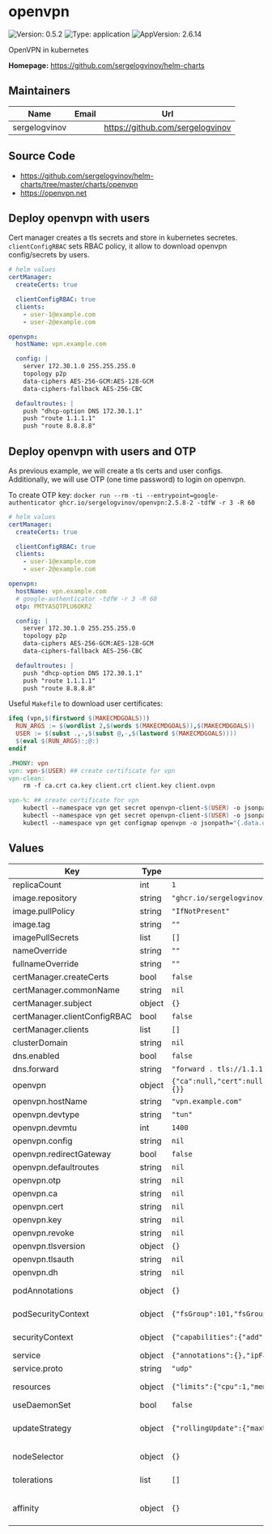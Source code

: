 # openvpn

![Version: 0.5.2](https://img.shields.io/badge/Version-0.5.2-informational?style=flat-square) ![Type: application](https://img.shields.io/badge/Type-application-informational?style=flat-square) ![AppVersion: 2.6.14](https://img.shields.io/badge/AppVersion-2.6.14-informational?style=flat-square)

OpenVPN in kubernetes

**Homepage:** <https://github.com/sergelogvinov/helm-charts>

## Maintainers

| Name | Email | Url |
| ---- | ------ | --- |
| sergelogvinov |  | <https://github.com/sergelogvinov> |

## Source Code

* <https://github.com/sergelogvinov/helm-charts/tree/master/charts/openvpn>
* <https://openvpn.net>

## Deploy openvpn with users

Cert manager creates a tls secrets and store in kubernetes secretes.
`clientConfigRBAC` sets RBAC policy, it allow to download openvpn config/secrets by users.

```yaml
# helm values
certManager:
  createCerts: true

  clientConfigRBAC: true
  clients:
    - user-1@example.com
    - user-2@example.com

openvpn:
  hostName: vpn.example.com

  config: |
    server 172.30.1.0 255.255.255.0
    topology p2p
    data-ciphers AES-256-GCM:AES-128-GCM
    data-ciphers-fallback AES-256-CBC

  defaultroutes: |
    push "dhcp-option DNS 172.30.1.1"
    push "route 1.1.1.1"
    push "route 8.8.8.8"
```

## Deploy openvpn with users and OTP

As previous example, we will create a tls certs and user configs.
Additionally, we will use OTP (one time password) to login on openvpn.

To create OTP key: `docker run --rm -ti --entrypoint=google-authenticator ghcr.io/sergelogvinov/openvpn:2.5.8-2 -tdfW -r 3 -R 60`

```yaml
# helm values
certManager:
  createCerts: true

  clientConfigRBAC: true
  clients:
    - user-1@example.com
    - user-2@example.com

openvpn:
  hostName: vpn.example.com
  # google-authenticator -tdfW -r 3 -R 60
  otp: PMTYASQTPLU6OKR2

  config: |
    server 172.30.1.0 255.255.255.0
    topology p2p
    data-ciphers AES-256-GCM:AES-128-GCM
    data-ciphers-fallback AES-256-CBC

  defaultroutes: |
    push "dhcp-option DNS 172.30.1.1"
    push "route 1.1.1.1"
    push "route 8.8.8.8"
```

Useful `Makefile` to download user certificates:

```Makefile
ifeq (vpn,$(firstword $(MAKECMDGOALS)))
  RUN_ARGS := $(wordlist 2,$(words $(MAKECMDGOALS)),$(MAKECMDGOALS))
  USER := $(subst .,-,$(subst @,-,$(lastword $(MAKECMDGOALS))))
  $(eval $(RUN_ARGS):;@:)
endif

.PHONY: vpn
vpn: vpn-$(USER) ## create certificate for vpn
vpn-clean:
	rm -f ca.crt ca.key client.crt client.key client.ovpn

vpn-%: ## create certificate for vpn
	kubectl --namespace vpn get secret openvpn-client-$(USER) -o jsonpath="{.data.tls\.crt}" | base64 --decode > client.crt
	kubectl --namespace vpn get secret openvpn-client-$(USER) -o jsonpath="{.data.tls\.key}" | base64 --decode > client.key
	kubectl --namespace vpn get configmap openvpn -o jsonpath="{.data.client\.conf}" > client.ovpn
```

## Values

| Key | Type | Default | Description |
|-----|------|---------|-------------|
| replicaCount | int | `1` |  |
| image.repository | string | `"ghcr.io/sergelogvinov/openvpn"` |  |
| image.pullPolicy | string | `"IfNotPresent"` |  |
| image.tag | string | `""` |  |
| imagePullSecrets | list | `[]` |  |
| nameOverride | string | `""` |  |
| fullnameOverride | string | `""` |  |
| certManager.createCerts | bool | `false` | Create certificates using cert-manager. |
| certManager.commonName | string | `nil` | Common name for the certificate. |
| certManager.subject | object | `{}` | Subject for the certificate. |
| certManager.clientConfigRBAC | bool | `false` | If clientConfigRBAC = true, clients list is kubernetes username. |
| certManager.clients | list | `[]` | List of clients. |
| clusterDomain | string | `nil` | Kubernetes cluster domain. |
| dns.enabled | bool | `false` | Create a DNS server in the pod. |
| dns.forward | string | `"forward . tls://1.1.1.1 tls://1.0.0.1 {\n  tls_servername cloudflare-dns.com\n  policy sequential\n  health_check 30s\n  expire 60s\n}\n"` |  |
| openvpn | object | `{"ca":null,"cert":null,"config":null,"defaultroutes":null,"devmtu":1400,"devtype":"tun","dh":null,"hostName":"vpn.example.com","key":null,"otp":null,"redirectGateway":false,"revoke":null,"tlsauth":null,"tlsversion":{}}` | genkey secret ta.key |
| openvpn.hostName | string | `"vpn.example.com"` | Server domain name. |
| openvpn.devtype | string | `"tun"` | Device type, tun or tap Prefer to use tun interface. |
| openvpn.devmtu | int | `1400` | Device MTU size |
| openvpn.config | string | `nil` | OpenVPN configuration file. |
| openvpn.redirectGateway | bool | `false` | Route all traffic through VPN. |
| openvpn.defaultroutes | string | `nil` | Custom routes. |
| openvpn.otp | string | `nil` | One-time password. |
| openvpn.ca | string | `nil` | Custom root certificate, if createCerts==false. |
| openvpn.cert | string | `nil` | Custom server certificate, if createCerts==false. |
| openvpn.key | string | `nil` | Custom server private key, if createCerts==false. |
| openvpn.revoke | string | `nil` | Revoke certificates. |
| openvpn.tlsversion | object | `{}` | TLS version and ciphers. |
| openvpn.tlsauth | string | `nil` | TLS authentication. openvpn --genkey secret ta.key |
| openvpn.dh | string | `nil` | Diffie-Hellman parameters. openssl dhparam -out dh2048.pem 2048 |
| podAnnotations | object | `{}` | Annotations for pod. ref: https://kubernetes.io/docs/concepts/overview/working-with-objects/annotations/ |
| podSecurityContext | object | `{"fsGroup":101,"fsGroupChangePolicy":"OnRootMismatch","runAsGroup":101,"runAsUser":0}` | Pod Security Context. ref: https://kubernetes.io/docs/tasks/configure-pod-container/security-context/#set-the-security-context-for-a-pod |
| securityContext | object | `{"capabilities":{"add":["NET_ADMIN","MKNOD","SETUID","SETGID"],"drop":["ALL"]},"runAsGroup":101,"seccompProfile":{"type":"RuntimeDefault"}}` | Container Security Context. ref: https://kubernetes.io/docs/tasks/configure-pod-container/security-context/#set-the-security-context-for-a-pod |
| service | object | `{"annotations":{},"ipFamilies":["IPv4"],"port":1190,"ports":[],"proto":"udp","type":"ClusterIP"}` | Service parameters ref: https://kubernetes.io/docs/user-guide/services/ |
| service.proto | string | `"udp"` | Protocol for service. Can be TCP, UDP or All. |
| resources | object | `{"limits":{"cpu":1,"memory":"128Mi"},"requests":{"cpu":"100m","memory":"32Mi"}}` | Resource requests and limits. ref: https://kubernetes.io/docs/user-guide/compute-resources/ |
| useDaemonSet | bool | `false` | Use a daemonset instead of a deployment |
| updateStrategy | object | `{"rollingUpdate":{"maxUnavailable":1},"type":"RollingUpdate"}` | pod deployment update strategy type. ref: https://kubernetes.io/docs/concepts/workloads/controllers/deployment/#updating-a-deployment |
| nodeSelector | object | `{}` | Node labels for pod assignment. ref: https://kubernetes.io/docs/user-guide/node-selection/ |
| tolerations | list | `[]` | Tolerations for pod assignment. ref: https://kubernetes.io/docs/concepts/configuration/taint-and-toleration/ |
| affinity | object | `{}` | Affinity for pod assignment. ref: https://kubernetes.io/docs/concepts/configuration/assign-pod-node/#affinity-and-anti-affinity |
